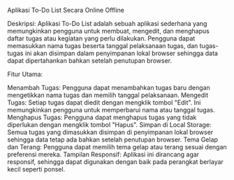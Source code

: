 Aplikasi To-Do List Secara Online Offline

Deskripsi:
Aplikasi To-Do List adalah sebuah aplikasi sederhana yang memungkinkan pengguna untuk membuat, mengedit, dan menghapus daftar tugas atau kegiatan yang perlu dilakukan. Pengguna dapat memasukkan nama tugas beserta tanggal pelaksanaan tugas, dan tugas-tugas ini akan disimpan dalam penyimpanan lokal browser sehingga data dapat dipertahankan bahkan setelah penutupan browser.

Fitur Utama:

Menambah Tugas: Pengguna dapat menambahkan tugas baru dengan mengetikkan nama tugas dan memilih tanggal pelaksanaan.
Mengedit Tugas: Setiap tugas dapat diedit dengan mengklik tombol "Edit". Ini memungkinkan pengguna untuk memperbarui nama atau tanggal tugas.
Menghapus Tugas: Pengguna dapat menghapus tugas yang tidak diperlukan dengan mengklik tombol "Hapus".
Simpan di Local Storage: Semua tugas yang dimasukkan disimpan di penyimpanan lokal browser sehingga data tetap ada bahkan setelah penutupan browser.
Tema Gelap dan Terang: Pengguna dapat memilih tema gelap atau terang sesuai dengan preferensi mereka.
Tampilan Responsif: Aplikasi ini dirancang agar responsif, sehingga dapat digunakan dengan baik pada perangkat berlayar kecil seperti ponsel.
